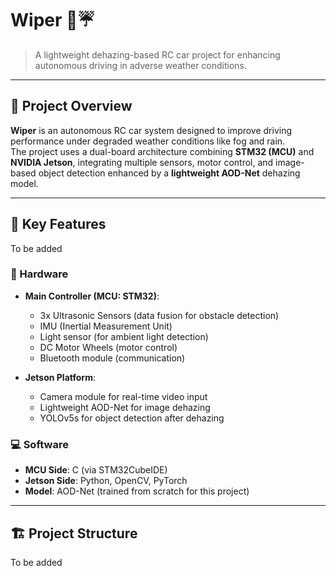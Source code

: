 # Wiper 🚗☔️

> A lightweight dehazing-based RC car project for enhancing autonomous driving in adverse weather conditions.

---

## 📌 Project Overview

**Wiper** is an autonomous RC car system designed to improve driving performance under degraded weather conditions like fog and rain.  
The project uses a dual-board architecture combining **STM32 (MCU)** and **NVIDIA Jetson**, integrating multiple sensors, motor control, and image-based object detection enhanced by a **lightweight AOD-Net** dehazing model.

---

## 🧠 Key Features

To be added

### 🔧 Hardware

- **Main Controller (MCU: STM32)**:
  - 3x Ultrasonic Sensors (data fusion for obstacle detection)
  - IMU (Inertial Measurement Unit)
  - Light sensor (for ambient light detection)
  - DC Motor Wheels (motor control)
  - Bluetooth module (communication)

- **Jetson Platform**:
  - Camera module for real-time video input
  - Lightweight AOD-Net for image dehazing
  - YOLOv5s for object detection after dehazing

### 💻 Software

- **MCU Side**: C (via STM32CubeIDE)
- **Jetson Side**: Python, OpenCV, PyTorch
- **Model**: AOD-Net (trained from scratch for this project)

---

## 🏗️ Project Structure

To be added